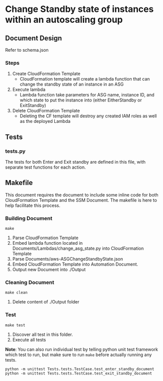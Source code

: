 # Change Standby state of instances within an autoscaling group

## Document Design

Refer to schema.json

### Steps

1. Create CloudFormation Template
   * CloudFormation template will create a lambda function that can change the standby state of an instance in an ASG
2. Execute lambda
   * Lambda function take parameters for ASG name, instance ID, and which state to put the instance into (either EitherStandby or ExitStandby)
3. Delete CloudFormation Template
   * Deleting the CF template will destroy any created IAM roles as well as the deployed Lambda

## Tests

### tests.py

The tests for both Enter and Exit standby are defined in this file, with separate test functions for each action.

## Makefile

This document requires the document to include some inline code for both CloudFormation Template and the SSM Document.
The makefile is here to help facilitate this process.

### Building Document

```
make
```

1. Parse CloudFormation Template
2. Embed lambda function located in Documents/Lambdas/change_asg_state.py into CloudFormation Template
3. Parse Documents/aws-ASGChangeStandbyState.json
4. Embed CloudFormation Template into Automation Document.
5. Output new Document into ./Output

### Cleaning Document

```
make clean
```

1. Delete content of ./Output folder

### Test

```
make test
```

1. Discover all test in this folder.
2. Execute all tests

**Note**: You can also run individual test by telling python unit test framework which test to run, but make sure to run
`make` before actually running any tests.

```
python -m unittest Tests.tests.TestCase.test_enter_standby_document
python -m unittest Tests.tests.TestCase.test_exit_standby_document
```